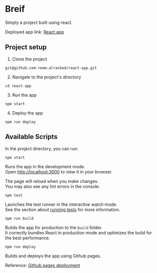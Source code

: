 # Breif

Simply a project built using react.  

Deployed app link: [React app](https://reem-alrashed.github.io/react-app/)

##  Project setup

1. Clone the project 
```
git@github.com:reem-alrashed/react-app.git
```
2. Navigate to the project's directory
```
cd react-app
```
3. Run the app
```
npm start
```

4. Deploy the app 
```
npm run deploy
```

## Available Scripts

In the project directory, you can run:

 `npm start`

Runs the app in the development mode.\
Open [http://localhost:3000](http://localhost:3000) to view it in your browser.

The page will reload when you make changes.\
You may also see any lint errors in the console.

`npm test`

Launches the test runner in the interactive watch mode.\
See the section about [running tests](https://facebook.github.io/create-react-app/docs/running-tests) for more information.

 `npm run build`

Builds the app for production to the `build` folder.\
It correctly bundles React in production mode and optimizes the build for the best performance.  

 `npm run deploy`
 
Builds and deploys the app using Github pages. 

Reference: [Github pages deployment](https://dev.to/yuribenjamin/how-to-deploy-react-app-in-github-pages-2a1f)
